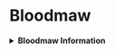 # Bloodmaw
<details>
<summary><strong>Bloodmaw Information</strong></summary>
The Bloodmaw is a formidable and fearsome creature, a large mammalian wyvern that dominates the forest regions of Arathia. With its powerful build, aggressive nature, and deadly abilities, it presents a significant challenge to any who dare enter its territory.

***

**Appearance:**

* **Size:** The Bloodmaw is a large, mammalian wyvern, standing approximately 10 feet tall at the shoulder.
* **Build:** It has a powerful, muscular build with thick limbs, a broad chest, and large, leathery wings that allow it to fly. Its overall structure combines the agility of a wyvern with the strength of a large predator.
* **Fur:** Covered in coarse, orange fur with tabby-like stripes. The fur often appears matted and stained with the blood of its prey. This distinctive fur pattern provides camouflage in the dappled light of the forest.
* **Eyes:** Its eyes are small but fierce, glowing with an unsettling, predatory intelligence. They are adapted to low-light conditions, giving the Bloodmaw excellent night vision.
* **Claws and Teeth:** It has long, sharp claws and razor-sharp teeth designed to rip through flesh and cause maximum damage. The claws are retractable, similar to those of a cat, allowing for both effective hunting and climbing.
* **Wings:** Large and leathery, enabling powerful and agile flight. The wings are structured to support its heavy frame during flight and can also be used to create gusts of wind to knock down prey or obstacles.
* **Tail:** The Bloodmaw’s tail is long and flexible, aiding in balance and maneuverability during flight and combat.

***

**Behavior and Abilities:**

* **Aggressive:** The Bloodmaw is highly aggressive and territorial, attacking anything that enters its domain. It does not tolerate intruders and will relentlessly pursue perceived threats.
* **Powerful Attacks:** Its attacks are devastating, capable of killing the player in one hit if they are using the first set of armor available in the game. It utilizes a combination of bites, claw slashes, and wing strikes.
* **Causes Bleeding:** The Bloodmaw's claws and teeth are serrated, causing the player to bleed when struck. This bleeding effect causes continuous health loss over time until the player can heal, adding an extra layer of danger to encounters.
* **Roar:** It has a powerful roar that can momentarily stun the player, leaving them vulnerable to follow-up attacks. The roar also serves to intimidate other creatures and establish dominance.
* **Flight:** The Bloodmaw can take to the skies, using its powerful wings to swoop down on the player or escape to a higher vantage point. It can quickly traverse its territory, making it a constant threat in its domain.
* **Stealth and Ambush:** Despite its size, the Bloodmaw can move silently and use its dark coloration to blend into the forest, ambushing prey with deadly efficiency.

***

**Ancestry:**

* **Origins:** The Bloodmaw's ancestors were felis felis, the common house cat. Millions of years of evolution have transformed it into a super predator, making it the apex of its forest environment. Its evolutionary adaptations include the development of wings and increased size and strength.

***

**Habitat:**

* **Territory:** The Bloodmaw roams a wide territory in a forested region, often near the player's settlement, which is why it poses a significant threat. Its territory is marked by signs of its presence, such as claw marks on trees and the remains of its prey.
* **Lair:** Its lair is a cave hidden deep within the forest, filled with the remains of its prey. The lair is a gruesome testament to its hunting prowess and serves as a secure resting place. The Bloodmaw's presence alone deters most creatures from entering.

***

**Interaction with the Player:**

* **Initial Encounter:** The player encounters the Bloodmaw during a routine quest to gather essential resources. The monster's presence makes gathering these resources extremely dangerous, forcing the player to prioritize stealth and caution.
* **Strategic Avoidance:** Initially, the player cannot effectively fight the Bloodmaw with their current gear and must focus on avoiding it while trying to complete their quest. This involves using the environment to hide and distract the creature.

***

**Challenges:**

* **High Damage:** The Bloodmaw can kill the player in one hit if they are not properly equipped or prepared. This makes careful planning and strategy essential for survival.
* **Bleeding Effect:** The bleeding effect caused by its attacks requires the player to carry and use healing items to stop the continuous health loss, adding a resource management aspect to the encounter.
* **Environmental Awareness:** Navigating the dense forest and rough terrain while avoiding the Bloodmaw adds to the difficulty of the encounter. The player must be aware of their surroundings and use them to their advantage.

***

**Strategies for Overcoming:**

* **Avoidance and Stealth:** The player must use stealth and careful planning to avoid the Bloodmaw during their initial encounters. This includes using foliage for cover and moving quietly to avoid detection.
* **Resource Gathering:** Players need to gather better resources and craft improved gear to stand a chance against the Bloodmaw. This involves exploring the forest and collecting materials for stronger weapons and armor.
* **Learning Patterns:** Observing the Bloodmaw's attack patterns and behavior can provide the player with crucial information on how to avoid and eventually defeat it. This includes noting its movement routes and attack sequences.
* **Upgraded Gear:** As the player progresses and upgrades their gear, they will be better equipped to take on the Bloodmaw. This includes crafting armor that can withstand its powerful attacks and weapons that can inflict significant damage.
* **Support from Other Species:** In forest regions, the Corvath may help by distracting the Bloodmaw, providing buffs to the player, or using stolen items to inflict damage on the monster. Forming alliances and using the environment to their advantage will be key to overcoming this formidable foe.

***

**Taxonomic Tree for the Bloodmaw**

* **Kingdom:** Animalia
  * **Diagnostic Feature:** Multicellular, eukaryotic organisms
  * **Additional Feature:** Heterotrophic, primarily through ingestion
* **Phylum:** Chordata
  * **Diagnostic Feature:** Possesses a notochord at some stage of development
  * **Additional Feature:** Dorsal nerve cord, pharyngeal slits, and post-anal tail
* **Class:** Mammalia
  * **Diagnostic Feature:** Mammary glands, hair or fur, three middle ear bones
  * **Additional Feature:** Endothermic (warm-blooded), live births (except monotremes)
* **Order:** Carnivora
  * **Diagnostic Feature:** Specialized teeth and claws for capturing and eating other animals
  * **Additional Feature:** Predatory behavior, keen sense of smell
* **Family:** Dracofelidae
  * **Diagnostic Feature:** Wyvern-like wings on the arms, large and powerful build, predatory behavior
* **Genus:** Dracofelis
  * **Diagnostic Feature:** Large mammalian wyvern, powerful and aggressive with a muscular build
* **Species:** Dracofelis sanguinem
  * **Common Name:** Bloodmaw
  * **Size:** Approximately 10 feet tall
  * **Habitat:** Forested regions, with a lair in a cave hidden deep within the forest
  * **Behavior:** Highly aggressive, territorial, and powerful
  * **Abilities:** Causes bleeding with attacks, powerful roar that stuns, capable of flight, devastating attacks
</details>
